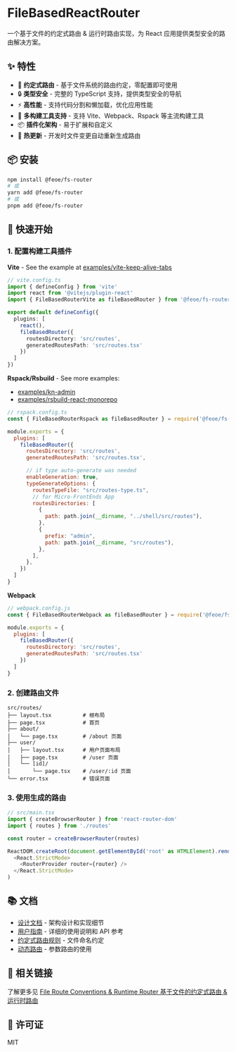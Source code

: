 # FileBasedReactRouter

一个基于文件的约定式路由 & 运行时路由实现，为 React 应用提供类型安全的路由解决方案。

## ✨ 特性

- 🚀 **约定式路由** - 基于文件系统的路由约定，零配置即可使用
- 🔒 **类型安全** - 完整的 TypeScript 支持，提供类型安全的导航
- ⚡ **高性能** - 支持代码分割和懒加载，优化应用性能
- 🔧 **多构建工具支持** - 支持 Vite、Webpack、Rspack 等主流构建工具
- 📦 **插件化架构** - 易于扩展和自定义
- 🔄 **热更新** - 开发时文件变更自动重新生成路由

## 📦 安装

```bash
npm install @feoe/fs-router
# 或
yarn add @feoe/fs-router
# 或
pnpm add @feoe/fs-router
```

## 🚀 快速开始

### 1. 配置构建工具插件

**Vite** - See the example at [examples/vite-keep-alive-tabs](examples/vite-keep-alive-tabs/vite.config.ts)

```typescript
// vite.config.ts
import { defineConfig } from 'vite'
import react from '@vitejs/plugin-react'
import { FileBasedRouterVite as fileBasedRouter } from '@feoe/fs-router/vite'

export default defineConfig({
  plugins: [
    react(),
    fileBasedRouter({
      routesDirectory: 'src/routes',
      generatedRoutesPath: 'src/routes.tsx'
    })
  ]
})
```

**Rspack/Rsbuild** - See more examples:
- [examples/kn-admin](examples/kn-admin/apps/shell/rsbuild.config.ts)
- [examples/rsbuild-react-monorepo](examples/rsbuild-react-monorepo/apps/shell/rsbuild.config.ts)

```javascript
// rspack.config.ts
const { FileBasedRouterRspack as fileBasedRouter } = require('@feoe/fs-router/webpack')

module.exports = {
  plugins: [
    fileBasedRouter({
      routesDirectory: 'src/routes',
      generatedRoutesPath: 'src/routes.tsx',

      // if type auto-generate was needed
      enableGeneration: true,
      typeGenerateOptions: {
        routesTypeFile: "src/routes-type.ts",
        // for Micro-FrontEnds App
        routesDirectories: [
          {
            path: path.join(__dirname, "../shell/src/routes"),
          },
          {
            prefix: "admin",
            path: path.join(__dirname, "src/routes"),
          },
        ],
      },
    })
  ]
}
```

**Webpack**

```javascript
// webpack.config.js
const { FileBasedRouterWebpack as fileBasedRouter } = require('@feoe/fs-router/webpack')

module.exports = {
  plugins: [
    fileBasedRouter({
      routesDirectory: 'src/routes',
      generatedRoutesPath: 'src/routes.tsx'
    })
  ]
}
```

### 2. 创建路由文件

```
src/routes/
├── layout.tsx          # 根布局
├── page.tsx            # 首页
├── about/
│   └── page.tsx        # /about 页面
├── user/
│   ├── layout.tsx      # 用户页面布局
│   ├── page.tsx        # /user 页面
│   └── [id]/
│       └── page.tsx    # /user/:id 页面
└── error.tsx           # 错误页面
```

### 3. 使用生成的路由

```typescript
// src/main.tsx
import { createBrowserRouter } from 'react-router-dom'
import { routes } from './routes'

const router = createBrowserRouter(routes)

ReactDOM.createRoot(document.getElementById('root' as HTMLElement).render(
  <React.StrictMode>
    <RouterProvider router={router} />
  </React.StrictMode>
)
```

## 📚 文档

- [设计文档](./docs/DESIGN.md) - 架构设计和实现细节
- [用户指南](./docs/GUIDE.md) - 详细的使用说明和 API 参考
- [约定式路由规则](./docs/GUIDE.md#约定式路由) - 文件命名约定
- [动态路由](./docs/GUIDE.md#动态路由) - 参数路由的使用

## 🔗 相关链接

了解更多见 [File Route Conventions & Runtime Router 基于文件的约定式路由 & 运行时路由](https://www.notion.so/mountainwu/File-Route-Conventions-Runtime-Router-194320d1c0fc80899959de01f087f7e3)

## 📄 许可证

MIT
